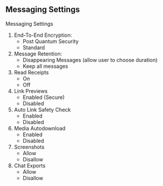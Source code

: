 ## Messaging Settings

Messaging Settings

1) End-To-End Encryption:
    - Post Quantum Security 
    - ⁠Standard
2) Message Retention:
    - Disappearing Messages (allow user to choose duration)
    - ⁠Keep all messages
3) Read Receipts
    - On
    - ⁠Off
4) Link Previews
    - Enabled (Secure)
    - ⁠Disabled
5) Auto Link Safety Check
    - Enabled
    - ⁠Disabled
6) Media Autodownload
    - Enabled
    - ⁠Disabled
7) Screenshots
    - Allow
    - ⁠Disallow
8) Chat Exports
    - Allow 
    - ⁠Disallow